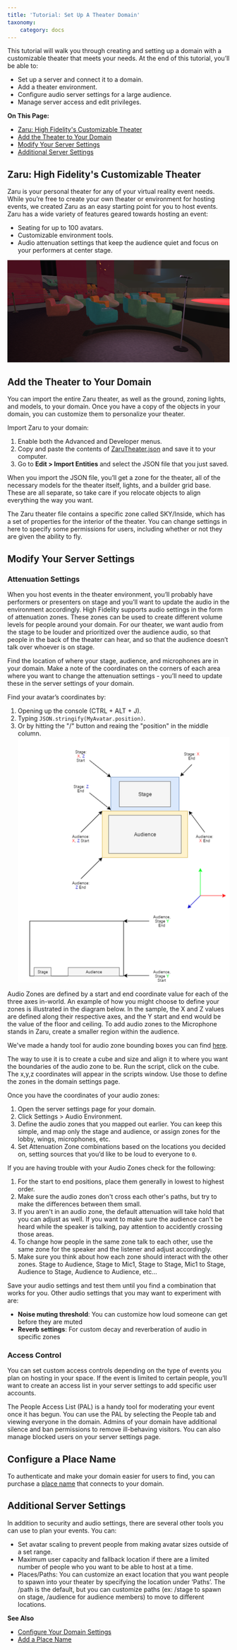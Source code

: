 ```yaml
---
title: 'Tutorial: Set Up A Theater Domain'
taxonomy:
    category: docs
---
```


This tutorial will walk you through creating and setting up a domain with a customizable theater that meets your needs. At the end of this tutorial, you’ll be able to:

- Set up a server and connect it to a domain.
- Add a theater environment.
- Configure audio server settings for a large audience.
- Manage server access and edit privileges.

**On This Page:**

+ [Zaru: High Fidelity's Customizable Theater](#zaru-high-fidelitys-customizable-theater)
+ [Add the Theater to Your Domain](#add-the-theater-to-your-domain)
+ [Modify Your Server Settings](#modify-your-server-settings)
+ [Additional Server Settings](#additional-server-settings)



## Zaru: High Fidelity's Customizable Theater

Zaru is your personal theater for any of your virtual reality event needs. While you’re free to create your own theater or environment for hosting events, we created Zaru as an easy starting point for you to host events. Zaru has a wide variety of features geared towards hosting an event:

- Seating for up to 100 avatars.
- Customizable environment tools.
- Audio attenuation settings that keep the audience quiet and focus on your performers at center stage.

![](zaru.png)

## Add the Theater to Your Domain

You can import the entire Zaru theater, as well as the ground, zoning lights, and models, to your domain. Once you have a copy of the objects in your domain, you can customize them to personalize your theater.

Import Zaru to your domain:

1. Enable both the Advanced and Developer menus.
2. Copy and paste the contents of [ZaruTheater.json](https://hifi-content.s3.amazonaws.com/liv/production/ZaruTheater.json) and save it to your computer.
3. Go to **Edit > Import Entities** and select the JSON file that you just saved.

When you import the JSON file, you’ll get a zone for the theater, all of the necessary models for the theater itself, lights, and a builder grid base. These are all separate, so take care if you relocate objects to align everything the way you want.

The Zaru theater file contains a specific zone called SKY/Inside, which has a set of properties for the interior of the theater. You can change settings in here to specify some permissions for users, including whether or not they are given the ability to fly.

## Modify Your Server Settings

### Attenuation Settings

When you host events in the theater environment, you’ll probably have performers or presenters on stage and you’ll want to update the audio in the environment accordingly. High Fidelity supports audio settings in the form of attenuation zones. These zones can be used to create different volume levels for people around your domain. For our theater, we want audio from the stage to be louder and prioritized over the audience audio, so that people in the back of the theater can hear, and so that the audience doesn’t talk over whoever is on stage.

Find the location of where your stage, audience, and microphones are in your domain. Make a note of the coordinates on the corners of each area where you want to change the attenuation settings - you’ll need to update these in the server settings of your domain.

Find your avatar’s coordinates by:

1. Opening up the console (CTRL + ALT + J).
2. Typing `JSON.stringify(MyAvatar.position)`.
3. Or by hitting the "/" button and reaing the "position" in the middle column. 
![](audio-settings.png)

Audio Zones are defined by a start and end coordinate value for each of the three axes in-world. An example of how you might choose to define your zones is illustrated in the diagram below. In the sample, the X and Z values are defined along their respective axes, and the Y start and end would be the value of the floor and ceiling. To add audio zones to the Microphone stands in Zaru, create a smaller region within the audience.

We've made a handy tool for audio zone bounding boxes you can find [here](https://hifi-content.s3.amazonaws.com/liv/getCoords/getCoords.js).

The way to use it is to create a cube and size and align it to where you want the boundaries of the audio zone to be. Run the script, click on the cube. The x,y,z coordinates will appear in the scripts window. Use those to define the zones in the domain settings page.

Once you have the coordinates of your audio zones:

1. Open the server settings page for your domain.
2. Click Settings > Audio Environment.
3. Define the audio zones that you mapped out earlier. You can keep this simple, and map only the stage and audience, or assign zones for the lobby, wings, microphones, etc.
4. Set Attenuation Zone combinations based on the locations you decided on, setting sources that you’d like to be loud to everyone to `0`.


If you are having trouble with your Audio Zones check for the following:
1. For the start to end positions, place them generally in lowest to highest order.  
2. Make sure the audio zones don't cross each other's paths, but try to make the differences between them small. 
3. If you aren't in an audio zone, the default attenuation will take hold that you can adjust as well.  If you want to make sure the audience can't be heard while the speaker is talking, pay attention to accidently crossing those areas. 
4. To change how people in the same zone talk to each other, use the same zone for the speaker and the listener and adjust accordingly.
5. Make sure you think about how each zone should interact with the other zones.  Stage to Audience, Stage to Mic1, Stage to Stage, Mic1 to Stage, Audience to Stage, Audience to Audience, etc...


Save your audio settings and test them until you find a combination that works for you. Other audio settings that you may want to experiment with are:

- **Noise muting threshold**: You can customize how loud someone can get before they are muted
- **Reverb settings**: For custom decay and reverberation of audio in specific zones

### Access Control

You can set custom access controls depending on the type of events you plan on hosting in your space. If the event is limited to certain people, you’ll want to create an access list in your server settings to add specific user accounts.

The People Access List (PAL) is a handy tool for moderating your event once it has begun. You can use the PAL by selecting the People tab and viewing everyone in the domain. Admins of your domain have additional silence and ban permissions to remove ill-behaving visitors. You can also manage blocked users on your server settings page.

## Configure a Place Name

To authenticate and make your domain easier for users to find, you can purchase a [place name](../add-a-place-name) that connects to your domain.

## Additional Server Settings

In addition to security and audio settings, there are several other tools you can use to plan your events. You can:

- Set avatar scaling to prevent people from making avatar sizes outside of a set range.
- Maximum user capacity and fallback location if there are a limited number of people who you want to be able to host at a time.
- Places/Paths: You can customize an exact location that you want people to spawn into your theater by specifying the location under ‘Paths’. The /path is the default, but you can customize paths (ex: /stage to spawn on stage, /audience for audience members) to move to different locations.

**See Also**

+ [Configure Your Domain Settings](../your-domain/configure-settings)
+ [Add a Place Name](../add-a-place-name)